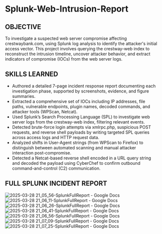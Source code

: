 # Splunk-Web-Intrusion-Report

## OBJECTIVE
To investigate a suspected web server compromise affecting crestwaybank.com, using Splunk log analysis to identify the attacker's initial access vector. This project involves querying the crestway-web index to reconstruct the intrusion timeline, uncover attacker behavior, and extract indicators of compromise (IOCs) from the web server logs.

## SKILLS LEARNED
- Authored a detailed 7-page incident response report documenting each investigation phase, supported by screenshots, evidence, and figure summaries.
- Extracted a comprehensive set of IOCs including IP addresses, file paths, vulnerable endpoints, plugin names, decoded commands, and attacker tools (WPScan, Netcat).
- Used Splunk’s Search Processing Language (SPL) to investigate web server logs from the crestway-web index, filtering relevant events.
- Detected brute-force login attempts via xmlrpc.php, suspicious POST requests, and reverse shell payloads by writing targeted SPL queries across access logs and HTTP request data.
- Analyzed shifts in User-Agent strings (from WPScan to Firefox) to distinguish between automated scanning and manual attacker interaction post-compromise.
- Detected a Netcat-based reverse shell encoded in a URL query string and decoded the payload using CyberChef to confirm outbound command-and-control (C2) communication.

## FULL SPLUNK INCIDENT REPORT

![2025-03-28 21_05_56-SplunkFullReport - Google Docs](https://github.com/user-attachments/assets/742ed7f0-fde9-4562-838e-6122e060de12)
![2025-03-28 21_06_11-SplunkFullReport - Google Docs](https://github.com/user-attachments/assets/d902e982-868c-43e9-8600-aea239d2ec79)
![2025-03-28 21_06_26-SplunkFullReport - Google Docs](https://github.com/user-attachments/assets/01f8e20b-b00d-4d35-99d3-3b220cd7f6f8)
![2025-03-28 21_06_41-SplunkFullReport - Google Docs](https://github.com/user-attachments/assets/967a2cb8-8963-4288-bfef-d8d323ac2ed5)
![2025-03-28 21_06_56-SplunkFullReport - Google Docs](https://github.com/user-attachments/assets/a6c65bee-4ffe-4c6f-b7b7-0d9272b5515d)
![2025-03-28 21_07_09-SplunkFullReport - Google Docs](https://github.com/user-attachments/assets/3fb94a47-0259-4b31-9809-378a2bc87b7b)
![2025-03-28 21_07_25-SplunkFullReport - Google Docs](https://github.com/user-attachments/assets/90036bff-c195-4d20-bf5d-74f7d852e32d)










